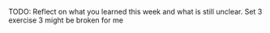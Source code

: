 TODO: Reflect on what you learned this week and what is still unclear.
Set 3 exercise 3 might be broken for me